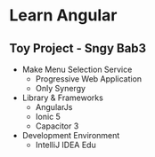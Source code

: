 # Learn Angular

## Toy Project - Sngy Bab3
- Make Menu Selection Service
    - Progressive Web Application
    - Only Synergy
- Library & Frameworks
    - AngularJs
    - Ionic 5
    - Capacitor 3
- Development Environment
    - IntelliJ IDEA Edu
